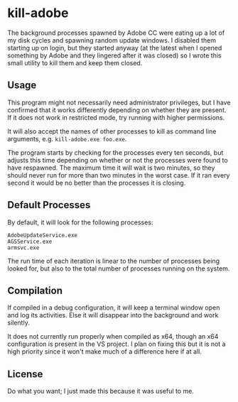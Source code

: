 # kill-adobe

The background processes spawned by Adobe CC were eating up a lot of my disk cycles and spawning random update windows. I disabled them starting up on login, but they started anyway (at the latest when I opened something by Adobe and they lingered after it was closed) so I wrote this small utility to kill them and keep them closed.

## Usage

This program might not necessarily need administrator privileges, but I have confirmed that it works differently depending on whether they are present. If it does not work in restricted mode, try running with higher permissions.

It will also accept the names of other processes to kill as command line arguments, e.g. `kill-adobe.exe foo.exe`.

The program starts by checking for the processes every ten seconds, but adjusts this time depending on whether or not the processes were found to have respawned. The maximum time it will wait is two minutes, so they should never run for more than two minutes in the worst case. If it ran every second it would be no better than the processes it is closing.

## Default Processes

By default, it will look for the following processes:

```
AdobeUpdateService.exe
AGSService.exe
armsvc.exe
```

The run time of each iteration is linear to the number of processes being looked for, but also to the total number of processes running on the system.

## Compilation

If compiled in a debug configuration, it will keep a terminal window open and log its activities. Else it will disappear into the background and work silently.

It does not currently run properly when compiled as x64, though an x64 configuration is present in the VS project. I plan on fixing this but it is not a high priority since it won't make much of a difference here if at all.

## License

Do what you want; I just made this because it was useful to me.

